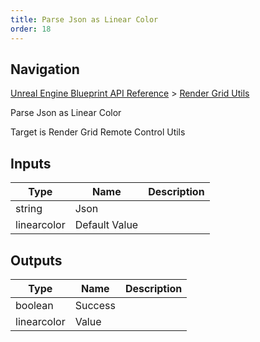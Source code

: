 ```yaml
---
title: Parse Json as Linear Color
order: 18
---
```

## Navigation

[Unreal Engine Blueprint API Reference](https://dev.epicgames.com/documentation/en-us/unreal-engine/BlueprintAPI) > [Render Grid Utils](https://dev.epicgames.com/documentation/en-us/unreal-engine/BlueprintAPI/RenderGridUtils)

Parse Json as Linear Color

Target is Render Grid Remote Control Utils

## Inputs

| Type | Name | Description |
| --- | --- | --- |
| string | Json |  |
| linearcolor | Default Value |  |

## Outputs

| Type | Name | Description |
| --- | --- | --- |
| boolean | Success |  |
| linearcolor | Value |  |
